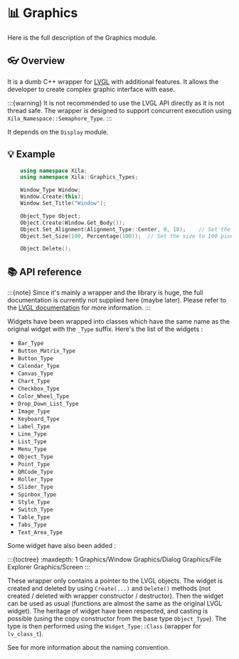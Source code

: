 # 📊 Graphics

Here is the full description of the Graphics module. 

## 👓 Overview

It is a dumb C++ wrapper for [LVGL](https://lvgl.io) with additional features.
It allows the developer to create complex graphic interface with ease.

:::{warning}
It is not recommended to use the LVGL API directly as it is not thread safe.
The wrapper is designed to support concurrent execution using `Xila_Namespace::Semaphore_Type`.
:::

It depends on the `Display` module.

## 💡 Example

```cpp
    using namespace Xila;
    using namespace Xila::Graphics_Types;

    Window_Type Window;
    Window.Create(this);
    Window.Set_Title("Window");

    Object_Type Object;
    Object.Create(Window.Get_Body());
    Object.Set_Alignment(Alignment_Type::Center, 0, 10);    // Set the alignment to center with a 10 pixels offset on the y axis.
    Object.Set_Size(100, Percentage(100));  // Set the size to 100 pixels width and 100% parent window height.

    Object.Delete();
```

## 📚 API reference

:::{note}
Since it's mainly a wrapper and the library is huge, the full documentation is currently not supplied here (maybe later). Please refer to the [LVGL documentation](https://docs.lvgl.io/master/) for more information. 
:::

Widgets have been wrapped into classes which have the same name as the original widget with the `_Type` suffix. Here's the list of the widgets :

- `Bar_Type`
- `Button_Matrix_Type`
- `Button_Type`
- `Calendar_Type`
- `Canvas_Type`
- `Chart_Type`
- `Checkbox_Type`
- `Color_Wheel_Type`
- `Drop_Down_List_Type`
- `Image_Type`
- `Keyboard_Type`
- `Label_Type`
- `Line_Type`
- `List_Type`
- `Menu_Type`
- `Object_Type`
- `Point_Type`
- `QRCode_Type`
- `Roller_Type`
- `Slider_Type`
- `Spinbox_Type`
- `Style_Type`
- `Switch_Type`
- `Table_Type`
- `Tabs_Type`
- `Text_Area_Type`

Some widget have also been added :

:::{toctree}
    :maxdepth: 1
Graphics/Window
Graphics/Dialog
Graphics/File Explorer
Graphics/Screen
:::

These wrapper only contains a pointer to the LVGL objects. The widget is created and deleted by using `Create(...)` and `Delete()` methods (not created / deleted with wrapper constructor / destructor). Then the widget can be used as usual (functions are almost the same as the original LVGL widget). The heritage of widget have been respected, and casting is possible (using the copy constructor from the base type `Object_Type`). The type is then  performed using the `Widget_Type::Class` (wrapper for `lv_class_t`).

See [](<../Nomenclature.md>) for more information about the naming convention.

